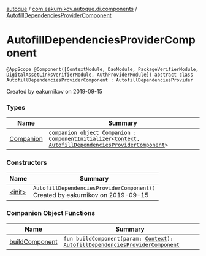 [autoque](../../index.md) / [com.eakurnikov.autoque.di.components](../index.md) / [AutofillDependenciesProviderComponent](./index.md)

# AutofillDependenciesProviderComponent

`@AppScope @Component([ContextModule, DaoModule, PackageVerifierModule, DigitalAssetLinksVerifierModule, AuthProviderModule]) abstract class AutofillDependenciesProviderComponent : AutofillDependenciesProvider`

Created by eakurnikov on 2019-09-15

### Types

| Name | Summary |
|---|---|
| [Companion](-companion/index.md) | `companion object Companion : ComponentInitializer<`[`Context`](https://developer.android.com/reference/android/content/Context.html)`, `[`AutofillDependenciesProviderComponent`](./index.md)`>` |

### Constructors

| Name | Summary |
|---|---|
| [&lt;init&gt;](-init-.md) | `AutofillDependenciesProviderComponent()`<br>Created by eakurnikov on 2019-09-15 |

### Companion Object Functions

| Name | Summary |
|---|---|
| [buildComponent](build-component.md) | `fun buildComponent(param: `[`Context`](https://developer.android.com/reference/android/content/Context.html)`): `[`AutofillDependenciesProviderComponent`](./index.md) |

